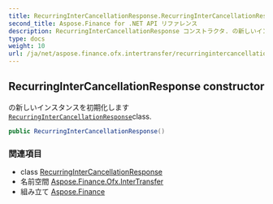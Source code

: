 ```yaml
---
title: RecurringInterCancellationResponse.RecurringInterCancellationResponse
second_title: Aspose.Finance for .NET API リファレンス
description: RecurringInterCancellationResponse コンストラクタ. の新しいインスタンスを初期化しますRecurringInterCancellationResponseclass.
type: docs
weight: 10
url: /ja/net/aspose.finance.ofx.intertransfer/recurringintercancellationresponse/recurringintercancellationresponse/
---
```

## RecurringInterCancellationResponse constructor

の新しいインスタンスを初期化します[`RecurringInterCancellationResponse`](../)class.

```csharp
public RecurringInterCancellationResponse()
```

### 関連項目

* class [RecurringInterCancellationResponse](../)
* 名前空間 [Aspose.Finance.Ofx.InterTransfer](../../recurringintercancellationresponse/)
* 組み立て [Aspose.Finance](../../../)


